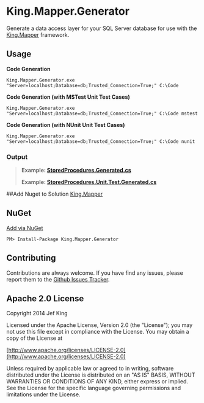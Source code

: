 King.Mapper.Generator
============

Generate a data access layer for your SQL Server database for use with the [King.Mapper](https://github.com/jefking/King.Mapper) framework.

## Usage
**Code Generation**
```
King.Mapper.Generator.exe "Server=localhost;Database=db;Trusted_Connection=True;" C:\Code
```
**Code Generation (with MSTest Unit Test Cases)**
```
King.Mapper.Generator.exe "Server=localhost;Database=db;Trusted_Connection=True;" C:\Code mstest
```
**Code Generation (with NUnit Unit Test Cases)**
```
King.Mapper.Generator.exe "Server=localhost;Database=db;Trusted_Connection=True;" C:\Code nunit
```
### Output
>**Example: [StoredProcedures.Generated.cs](https://github.com/jefking/King.Mapper.Generator/blob/master/King.Mapper.Generator.Integration/StoredProcedures.Generated.cs)** 
>
>**Example: [StoredProcedures.Unit.Test.Generated.cs](https://github.com/jefking/King.Mapper.Generator/blob/master/King.Mapper.Generator.Integration/StoredProcedures.Unit.Test.Generated.cs)**

##Add Nuget to Solution
[King.Mapper](https://www.nuget.org/packages/King.Mapper)

## NuGet
[Add via NuGet](https://www.nuget.org/packages/King.Mapper.Generator)
```
PM> Install-Package King.Mapper.Generator
```
## Contributing

Contributions are always welcome. If you have find any issues, please report them to the [Github Issues Tracker](https://github.com/jefking/King.Mapper.Generator/issues?sort=created&direction=desc&state=open).

## Apache 2.0 License

Copyright 2014 Jef King

Licensed under the Apache License, Version 2.0 (the "License"); you may not use this file except in compliance with the License. You may obtain a copy of the License at

[http://www.apache.org/licenses/LICENSE-2.0](http://www.apache.org/licenses/LICENSE-2.0)

Unless required by applicable law or agreed to in writing, software distributed under the License is distributed on an "AS IS" BASIS, WITHOUT WARRANTIES OR CONDITIONS OF ANY KIND, either express or implied. See the License for the specific language governing permissions and limitations under the License.